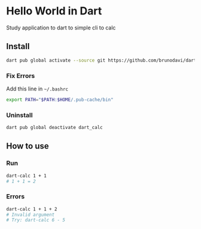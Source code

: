 # Hello World in Dart

Study application to dart to simple cli to calc

## Install
```bash
dart pub global activate --source git https://github.com/brunodavi/dart-calc.git
```

### Fix Errors
Add this line in `~/.bashrc`

```bash
export PATH="$PATH:$HOME/.pub-cache/bin"
```

### Uninstall
```bash
dart pub global deactivate dart_calc
```

## How to use

### Run
```bash
dart-calc 1 + 1
# 1 + 1 = 2
```

### Errors
```bash
dart-calc 1 + 1 + 2
# Invalid argument
# Try: dart-calc 6 - 5
```
